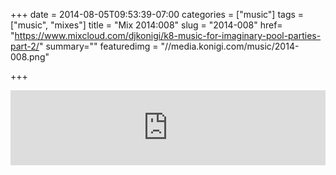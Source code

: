 +++
date = 2014-08-05T09:53:39-07:00
categories = ["music"]
tags = ["music", "mixes"]
title = "Mix 2014:008"
slug = "2014-008"
href= "https://www.mixcloud.com/djkonigi/k8-music-for-imaginary-pool-parties-part-2/"
summary=""
featuredimg = "//media.konigi.com/music/2014-008.png"

+++

<div class="mix"><div class="embed" >
<iframe width="100%" height="120" src="https://www.mixcloud.com/widget/iframe/?hide_cover=1&light=1&feed=%2Fdjkonigi%2Fk8-music-for-imaginary-pool-parties-part-2%2F" frameborder="0" ></iframe>
</div></div>
